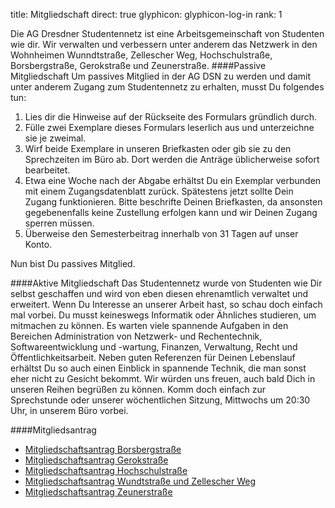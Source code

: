 title: Mitgliedschaft
direct: true
glyphicon: glyphicon-log-in
rank: 1

Die AG Dresdner Studentennetz ist eine Arbeitsgemeinschaft von Studenten wie dir. Wir verwalten und verbessern unter anderem das Netzwerk in den Wohnheimen Wunndtstraße, Zellescher Weg, Hochschulstraße, Borsbergstraße, Gerokstraße und Zeunerstraße. 
####Passive Mitgliedschaft
Um passives Mitglied in der AG DSN zu werden und damit unter anderem Zugang zum Studentennetz zu erhalten, musst Du folgendes tun:

1. Lies dir die Hinweise auf der Rückseite des Formulars gründlich durch.
2. Fülle zwei Exemplare dieses Formulars leserlich aus und unterzeichne sie je zweimal.
3. Wirf beide Exemplare in unseren Briefkasten oder gib sie zu den Sprechzeiten im Büro ab. Dort werden die Anträge üblicherweise sofort bearbeitet.
4. Etwa eine Woche nach der Abgabe erhältst Du ein Exemplar verbunden mit einem Zugangsdatenblatt zurück. Spätestens jetzt sollte Dein Zugang funktionieren. Bitte beschrifte Deinen Briefkasten, da ansonsten gegebenenfalls keine Zustellung erfolgen kann und wir Deinen Zugang sperren müssen.
5. Überweise den Semesterbeitrag innerhalb von 31 Tagen auf unser Konto.

Nun bist Du passives Mitglied.

####Aktive Mitgliedschaft
Das Studentennetz wurde von Studenten wie Dir selbst geschaffen und wird von eben diesen ehrenamtlich verwaltet und erweitert. Wenn Du Interesse an unserer Arbeit hast, so schau doch einfach mal vorbei. Du musst keineswegs Informatik oder Ähnliches studieren, um mitmachen zu können.
Es warten viele spannende Aufgaben in den Bereichen Administration von Netzwerk- und Rechentechnik, Softwareentwicklung und -wartung, Finanzen, Verwaltung, Recht und Öffentlichkeitsarbeit.
Neben guten Referenzen für Deinen Lebenslauf erhältst Du so auch einen Einblick in spannende Technik, die man sonst eher nicht zu Gesicht bekommt. Wir würden uns freuen, auch bald Dich in unseren Reihen begrüßen zu können. Komm doch einfach zur Sprechstunde oder unserer wöchentlichen Sitzung, Mittwochs um 20:30 Uhr, in unserem Büro vorbei.

####Mitgliedsantrag

* [Mitgliedschaftsantrag Borsbergstraße](/documents/antrag_bor_de.pdf)
* [Mitgliedschaftsantrag Gerokstraße](/documents/antrag_ger_de.pdf)
* [Mitgliedschaftsantrag Hochschulstraße](/documents/antrag_hss_de.pdf)
* [Mitgliedschaftsantrag Wundtstraße und Zellescher Weg](/documents/antrag_wu_de.pdf)
* [Mitgliedschaftsantrag Zeunerstraße](/documents/antrag_zeu_de.pdf)
